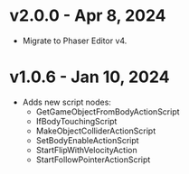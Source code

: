 # v2.0.0 - Apr 8, 2024

* Migrate to Phaser Editor v4.

# v1.0.6 - Jan 10, 2024

* Adds new script nodes:
    - GetGameObjectFromBodyActionScript
    - IfBodyTouchingScript
    - MakeObjectColliderActionScript
    - SetBodyEnableActionScript
    - StartFlipWithVelocityAction
    - StartFollowPointerActionScript

